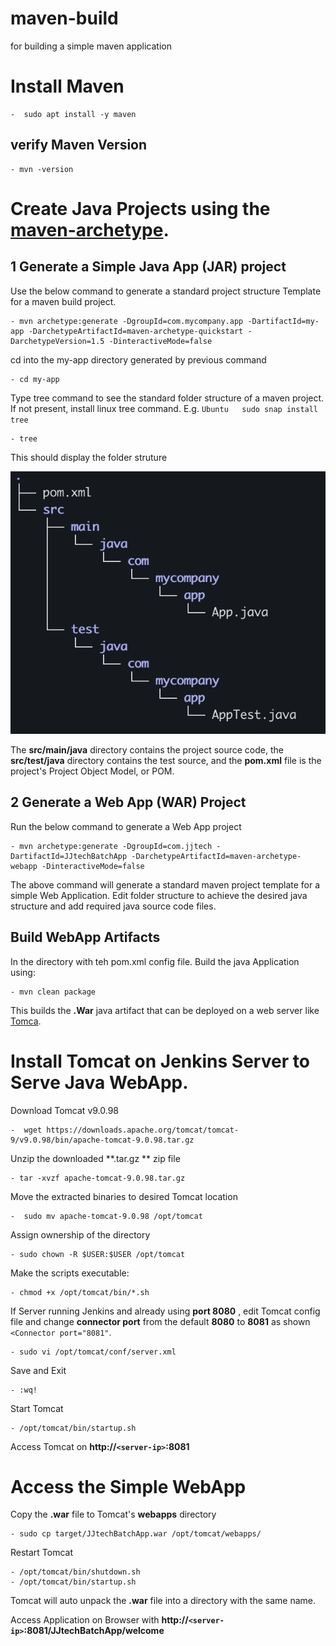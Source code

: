 # maven-build
for building a simple maven application


# Install Maven 
    -  sudo apt install -y maven

## verify Maven Version 
    - mvn -version



# Create Java Projects using the [maven-archetype](https://maven.apache.org/guides/introduction/introduction-to-archetypes.html). 


## 1 Generate a Simple Java App (JAR) project

Use the below command to generate a standard project structure Template for a maven build project. 

    - mvn archetype:generate -DgroupId=com.mycompany.app -DartifactId=my-app -DarchetypeArtifactId=maven-archetype-quickstart -DarchetypeVersion=1.5 -DinteractiveMode=false

cd into the my-app directory generated by previous command

    - cd my-app

Type tree command to see the standard folder structure of  a maven project. If not present, install linux tree command. 
E.g. `Ubuntu   sudo snap install tree `

    - tree

This should display the folder struture

![alt text](image.png)

The **src/main/java** directory contains the project source code, the **src/test/java** directory contains the test source, and the **pom.xml** file is the project's Project Object Model, or POM.


## 2 Generate a Web App (WAR) Project 
 Run the below command to generate a Web App project

    - mvn archetype:generate -DgroupId=com.jjtech -DartifactId=JJtechBatchApp -DarchetypeArtifactId=maven-archetype-webapp -DinteractiveMode=false

The above command will generate a standard maven project template for a simple Web Application. Edit folder structure to achieve the desired java structure and add required java source code files. 


## Build WebApp Artifacts 

In the directory with teh pom.xml config file. Build the java Application  using:

    - mvn clean package 

This builds the **.War** java artifact that can be deployed on a web server like [Tomca](https://tomcat.apache.org/download-90.cgi). 


# Install Tomcat on Jenkins Server to Serve Java WebApp. 

Download Tomcat v9.0.98 

    -  wget https://downloads.apache.org/tomcat/tomcat-9/v9.0.98/bin/apache-tomcat-9.0.98.tar.gz

Unzip the downloaded **.tar.gz ** zip file 

    - tar -xvzf apache-tomcat-9.0.98.tar.gz 

Move the extracted  binaries to desired Tomcat location

    -  sudo mv apache-tomcat-9.0.98 /opt/tomcat

Assign ownership of the directory 

    - sudo chown -R $USER:$USER /opt/tomcat

Make the scripts executable:

    - chmod +x /opt/tomcat/bin/*.sh

If Server running Jenkins and already using **port 8080** , edit Tomcat config file and change **connector port**  from the default **8080** to **8081** as shown `<Connector port="8081"`. 

    - sudo vi /opt/tomcat/conf/server.xml 

Save and Exit

    - :wq!

Start Tomcat 

    - /opt/tomcat/bin/startup.sh


Access Tomcat on **http://`<server-ip>`:8081** 


# Access the Simple WebApp

Copy the **.war** file to Tomcat's **webapps** directory 

    - sudo cp target/JJtechBatchApp.war /opt/tomcat/webapps/

Restart Tomcat 

    - /opt/tomcat/bin/shutdown.sh
    - /opt/tomcat/bin/startup.sh

Tomcat will auto unpack the **.war** file into a directory with the same name. 


Access Application on Browser with **http://`<server-ip>`:8081/JJtechBatchApp/welcome**







    